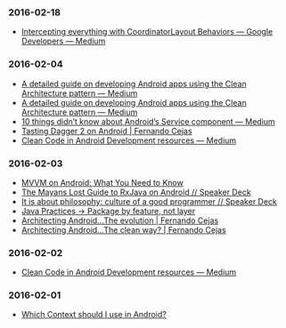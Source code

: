 ### 2016-02-18<br>
+ [Intercepting everything with CoordinatorLayout Behaviors — Google Developers — Medium](https://medium.com/google-developers/intercepting-everything-with-coordinatorlayout-behaviors-8c6adc140c26#.zowaqbjbv)<br>

### 2016-02-04<br>
+ [A detailed guide on developing Android apps using the Clean Architecture pattern — Medium](https://medium.com/@dmilicic/a-detailed-guide-on-developing-android-apps-using-the-clean-architecture-pattern-d38d71e94029#.w77g1348s)<br>
+ [A detailed guide on developing Android apps using the Clean Architecture pattern — Medium](https://medium.com/@dmilicic/a-detailed-guide-on-developing-android-apps-using-the-clean-architecture-pattern-d38d71e94029#.w77g1348s)<br>
+ [10 things didn’t know about Android’s Service component — Medium](https://medium.com/@workingkills/10-things-didn-t-know-about-android-s-service-component-a2880b74b2b3#.dq8vu85h7)<br>
+ [Tasting Dagger 2 on Android | Fernando Cejas](http://fernandocejas.com/2015/04/11/tasting-dagger-2-on-android/)<br>
+ [Clean Code in Android Development resources — Medium](https://medium.com/@nicolausyes/clean-code-in-android-development-resources-20de95ec74f8#.aylv69ies)<br>

### 2016-02-03<br>
+ [MVVM on Android: What You Need to Know](http://willowtreeapps.com/blog/mvvm-on-android-what-you-need-to-know/)<br>
+ [The Mayans Lost Guide to RxJava on Android // Speaker Deck](https://speakerdeck.com/android10/the-mayans-lost-guide-to-rxjava-on-android)<br>
+ [It is about philosophy: culture of a good programmer // Speaker Deck](https://speakerdeck.com/android10/it-is-about-philosophy-culture-of-a-good-programmer)<br>
+ [Java Practices -> Package by feature, not layer](http://www.javapractices.com/topic/TopicAction.do?Id=205)<br>
+ [Architecting Android…The evolution | Fernando Cejas](http://fernandocejas.com/2015/07/18/architecting-android-the-evolution/)<br>
+ [Architecting Android…The clean way? | Fernando Cejas](http://fernandocejas.com/2014/09/03/architecting-android-the-clean-way/)<br>

### 2016-02-02<br>
+ [Clean Code in Android Development resources — Medium](https://medium.com/@nicolausyes/clean-code-in-android-development-resources-20de95ec74f8#.ese1irszw)<br>

### 2016-02-01<br>
+ [Which Context should I use in Android?](https://medium.com/@ali.muzaffar/which-context-should-i-use-in-android-e3133d00772c#.n5t9xra7u)

